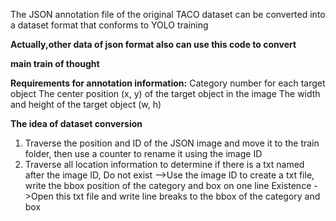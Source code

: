 The JSON annotation file of the original TACO dataset can be converted into a dataset format that conforms to YOLO training

**Actually,other data of json format also can use this code to convert**

**main train of thought**

**Requirements for annotation information:**
Category number for each target object
The center position (x, y) of the target object in the image
The width and height of the target object (w, h)

**The idea of dataset conversion**
1. Traverse the position and ID of the JSON image and move it to the train folder, then use a counter to rename it using the image ID
2. Traverse all location information to determine if there is a txt named after the image ID,
Do not exist -->Use the image ID to create a txt file, write the bbox position of the category and box on one line
Existence ->Open this txt file and write line breaks to the bbox of the category and box


